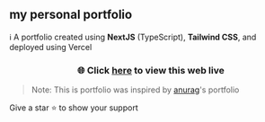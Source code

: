 ## my personal portfolio

ℹ️ A portfolio created using **NextJS** (TypeScript), **Tailwind CSS**, and deployed using Vercel

<h3 align="center">🌐 Click <a href="http://jevonlevin.com">here</a> to view this web live</h3>

> Note: This is portfolio was inspired by <a href="https://github.com/kr-anurag">anurag</a>'s portfolio

Give a star ⭐ to show your support
